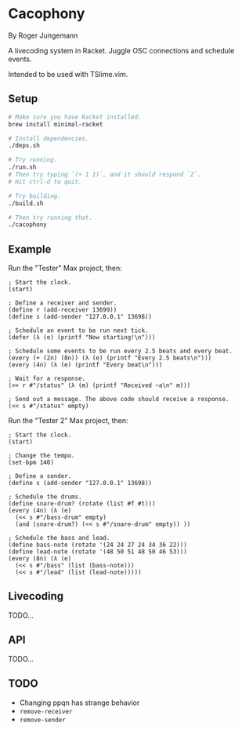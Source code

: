 # Cacophony

By Roger Jungemann

A livecoding system in Racket. Juggle OSC connections and schedule events.

Intended to be used with TSlime.vim.

## Setup

```sh
# Make sure you have Racket installed.
brew install minimal-racket

# Install dependencies.
./deps.sh

# Try running.
./run.sh
# Then try typing `(+ 1 1)`, and it should respond `2`.
# Hit ctrl-d to quit.

# Try building.
./build.sh

# Then try running that.
./cacophony
```

## Example

Run the "Tester" Max project, then:

```racket
; Start the clock.
(start)

; Define a receiver and sender.
(define r (add-receiver 13699))
(define s (add-sender "127.0.0.1" 13698))

; Schedule an event to be run next tick.
(defer (λ (e) (printf "Now starting!\n")))

; Schedule some events to be run every 2.5 beats and every beat.
(every (+ (2n) (8n)) (λ (e) (printf "Every 2.5 beats\n")))
(every (4n) (λ (e) (printf "Every beat\n")))

; Wait for a response.
(>> r #"/status" (λ (m) (printf "Received ~a\n" m)))

; Send out a message. The above code should receive a response.
(<< s #"/status" empty)
```

Run the "Tester 2" Max project, then:

```racket
; Start the clock.
(start)

; Change the tempo.
(set-bpm 140)

; Define a sender.
(define s (add-sender "127.0.0.1" 13698))

; Schedule the drums.
(define snare-drum? (rotate (list #f #t)))
(every (4n) (λ (e)
  (<< s #"/bass-drum" empty)
  (and (snare-drum?) (<< s #"/snare-drum" empty)) ))

; Schedule the bass and lead.
(define bass-note (rotate '(24 24 27 24 34 36 22)))
(define lead-note (rotate '(48 50 51 48 50 46 53)))
(every (8n) (λ (e)
  (<< s #"/bass" (list (bass-note)))
  (<< s #"/lead" (list (lead-note)))))
```

## Livecoding

TODO...

## API

TODO...

## TODO

* Changing ppqn has strange behavior
* `remove-receiver`
* `remove-sender`
